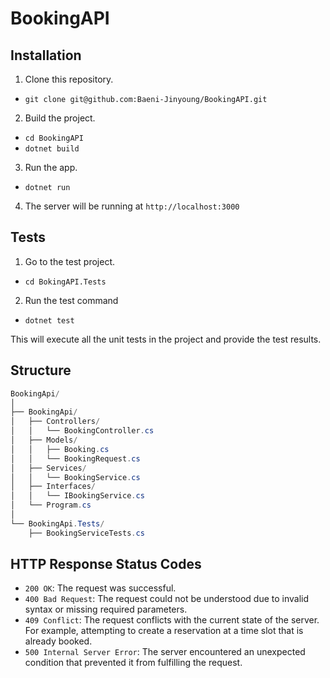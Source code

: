 # BookingAPI

## Installation
1. Clone this repository.
- `git clone git@github.com:Baeni-Jinyoung/BookingAPI.git`  

2. Build the project.
- `cd BookingAPI`
- `dotnet build`

3. Run the app.
- `dotnet run`

4. The server will be running at `http://localhost:3000`

## Tests
1. Go to the test project.
- `cd BokingAPI.Tests`

2. Run the test command
- `dotnet test`

This will execute all the unit tests in the project and provide the test results.

## Structure
```cs
BookingApi/
│
├── BookingApi/
│   ├── Controllers/
│   │   └── BookingController.cs
│   ├── Models/
│   │   ├── Booking.cs
│   │   └── BookingRequest.cs
│   ├── Services/
│   │   └── BookingService.cs
│   ├── Interfaces/
│   │   └── IBookingService.cs
│   └── Program.cs
│
└── BookingApi.Tests/
    ├── BookingServiceTests.cs


```
## HTTP Response Status Codes
- `200 OK`: The request was successful.
- `400 Bad Request`: The request could not be understood due to invalid syntax or missing required parameters.
- `409 Conflict`: The request conflicts with the current state of the server. For example, attempting to create a reservation at a time slot that is already booked.
- `500 Internal Server Error`: The server encountered an unexpected condition that prevented it from fulfilling the request.
